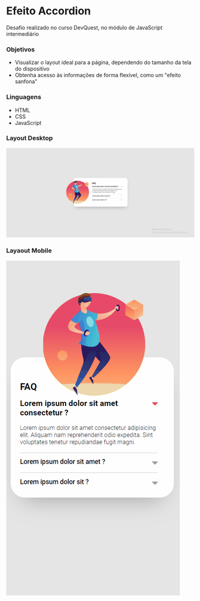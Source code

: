 # Efeito Accordion

Desafio realizado no curso DevQuest, no módulo de JavaScript intermediário

### Objetivos

- Visualizar o layout ideal para a página, dependendo do tamanho da tela do dispositivo
- Obtenha acesso às informações de forma flexível, como um "efeito sanfona"

### Linguagens

- HTML
- CSS
- JavaScript

### Layout Desktop

![](./design/efeito-accordion-desktop.gif)

### Layaout Mobile

![](./design/efeito-accordion-mobile.gif)
